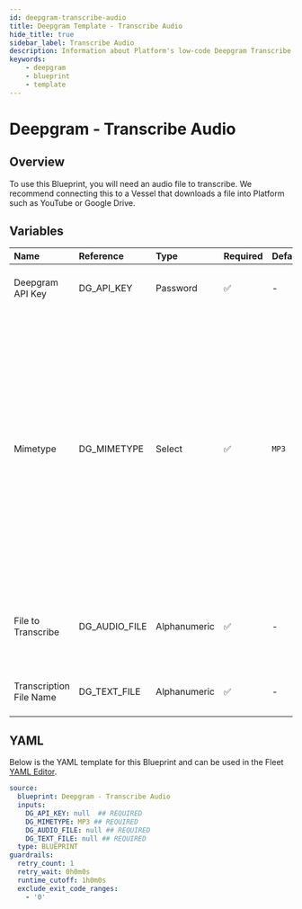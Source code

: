 ```yaml
---
id: deepgram-transcribe-audio
title: Deepgram Template - Transcribe Audio
hide_title: true
sidebar_label: Transcribe Audio
description: Information about Platform's low-code Deepgram Transcribe Audio blueprint. Use Deepgram's API to transcribe an audio file 
keywords:
    - deepgram
    - blueprint
    - template
---
```


# Deepgram - Transcribe Audio

## Overview
To use this Blueprint, you will need an audio file to transcribe. We recommend connecting this to a Vessel that downloads a file into Platform such as YouTube or Google Drive.

## Variables

| Name | Reference | Type | Required | Default | Options | Description |
|:-----|:----------|:-----|:---------|:--------|:--------|:------------|
| Deepgram API Key | DG_API_KEY  | Password |:white_check_mark: | - | - | API Key generated from Deepgram |
| Mimetype | DG_MIMETYPE  | Select |:white_check_mark: | `MP3` | MP3: `mp3`<br></br><br></br>WEBM: `webm`<br></br><br></br>WAV: `wav`<br></br><br></br>FLAC: `flac`<br></br><br></br>AAC: `aac`<br></br><br></br> | The file type of the audio file that you are transcribing |
| File to Transcribe | DG_AUDIO_FILE  | Alphanumeric |:white_check_mark: | - | - | The file name of the audio file that you would like to transcribe |
| Transcription File Name | DG_TEXT_FILE  | Alphanumeric |:white_check_mark: | - | - | The name of the file you wish to transcribe |


## YAML
Below is the YAML template for this Blueprint and can be used in the Fleet [YAML Editor](../../reference/fleets/yaml-editor.md).
```yaml
source:
  blueprint: Deepgram - Transcribe Audio
  inputs:
    DG_API_KEY: null  ## REQUIRED
    DG_MIMETYPE: MP3 ## REQUIRED
    DG_AUDIO_FILE: null ## REQUIRED
    DG_TEXT_FILE: null ## REQUIRED
  type: BLUEPRINT
guardrails:
  retry_count: 1
  retry_wait: 0h0m0s
  runtime_cutoff: 1h0m0s
  exclude_exit_code_ranges:
    - '0'

```
